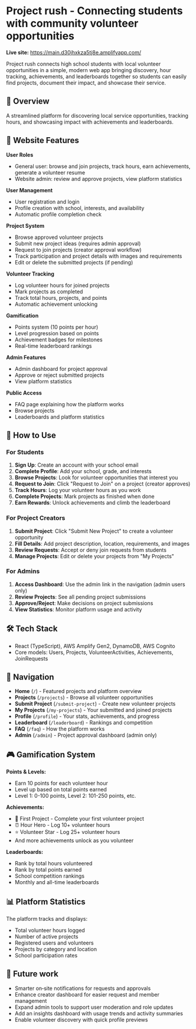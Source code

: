 # Project rush - Connecting students with community volunteer opportunities
**Live site:** https://main.d30jhxkza5tj8e.amplifyapp.com/

Project rush connects high school students with local volunteer opportunities in a simple, modern web app bringing discovery, hour tracking, achievements, and leaderboards together so students can easily find projects, document their impact, and showcase their service.

## 🌟 Overview

A streamlined platform for discovering local service opportunities, tracking hours, and showcasing impact with achievements and leaderboards.

## 🚀 Website Features

**User Roles**
- General user: browse and join projects, track hours, earn achievements, generate a volunteer resume
- Website admin: review and approve projects, view platform statistics

**User Management**
- User registration and login
- Profile creation with school, interests, and availability
- Automatic profile completion check

**Project System**
- Browse approved volunteer projects
- Submit new project ideas (requires admin approval)
- Request to join projects (creator approval workflow)
- Track participation and project details with images and requirements
- Edit or delete the submitted projects (if pending)

**Volunteer Tracking**
- Log volunteer hours for joined projects
- Mark projects as completed
- Track total hours, projects, and points
- Automatic achievement unlocking

**Gamification**
- Points system (10 points per hour)
- Level progression based on points
- Achievement badges for milestones
- Real-time leaderboard rankings

**Admin Features**
- Admin dashboard for project approval
- Approve or reject submitted projects
- View platform statistics


**Public Access**
- FAQ page explaining how the platform works
- Browse projects
- Leaderboards and platform statistics


## 📱 How to Use

### For Students

1. **Sign Up**: Create an account with your school email
2. **Complete Profile**: Add your school, grade, and interests
3. **Browse Projects**: Look for volunteer opportunities that interest you
4. **Request to Join**: Click "Request to Join" on a project (creator approves)
5. **Track Hours**: Log your volunteer hours as you work
6. **Complete Projects**: Mark projects as finished when done
7. **Earn Rewards**: Unlock achievements and climb the leaderboard

### For Project Creators

1. **Submit Project**: Click "Submit New Project" to create a volunteer opportunity
2. **Fill Details**: Add project description, location, requirements, and images
3. **Review Requests**: Accept or deny join requests from students
4. **Manage Projects**: Edit or delete your projects from "My Projects"

### For Admins

1. **Access Dashboard**: Use the admin link in the navigation (admin users only)
2. **Review Projects**: See all pending project submissions
3. **Approve/Reject**: Make decisions on project submissions
4. **View Statistics**: Monitor platform usage and activity

## 🛠️ Tech Stack

- React (TypeScript), AWS Amplify Gen2, DynamoDB, AWS Cognito
- Core models: Users, Projects, VolunteerActivities, Achievements, JoinRequests

## 🔗 Navigation

- **Home** (`/`) - Featured projects and platform overview
- **Projects** (`/projects`) - Browse all volunteer opportunities
- **Submit Project** (`/submit-project`) - Create new volunteer projects
- **My Projects** (`/my-projects`) - Your submitted and joined projects
- **Profile** (`/profile`) - Your stats, achievements, and progress
- **Leaderboard** (`/leaderboard`) - Rankings and competition
- **FAQ** (`/faq`) - How the platform works
- **Admin** (`/admin`) - Project approval dashboard (admin only)

## 🎮 Gamification System

**Points & Levels:**
- Earn 10 points for each volunteer hour
- Level up based on total points earned
- Level 1: 0-100 points, Level 2: 101-250 points, etc.

**Achievements:**
- 🌟 First Project - Complete your first volunteer project
- ⏰ Hour Hero - Log 10+ volunteer hours
- ⭐ Volunteer Star - Log 25+ volunteer hours
- And more achievements unlock as you volunteer

**Leaderboards:**
- Rank by total hours volunteered
- Rank by total points earned
- School competition rankings
- Monthly and all-time leaderboards

## 📊 Platform Statistics

The platform tracks and displays:
- Total volunteer hours logged
- Number of active projects
- Registered users and volunteers
- Projects by category and location
- School participation rates

## 🔮 Future work

- Smarter on‑site notifications for requests and approvals
- Enhance creator dashboard for easier request and member management
- Expand admin tools to support user moderation and role updates
- Add an insights dashboard with usage trends and activity summaries
- Enable volunteer discovery with quick profile previews


